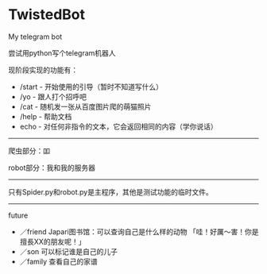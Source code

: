 # TwistedBot
My telegram bot

尝试用python写个telegram机器人

现阶段实现的功能有：
* /start - 开始使用的引导（暂时不知道写什么）
* /yo - 跟人打个招呼吧
* /cat - 随机发一张从百度图片爬的萌猫照片
* /help - 帮助文档
* echo - 对任何非指令的文本，它会返回相同的内容（学你说话）

******
爬虫部分：吅

robot部分：我和我的服务器
******
只有Spider.py和robot.py是主程序，其他是测试功能的临时文件。
******
future
* ／friend Japari图书馆：可以查询自己是什么样的动物 「哇！好厲～害！你是擅長XX的朋友呢！」
* ／son 可以标记谁是自己的儿子
* ／family 查看自己的家谱
